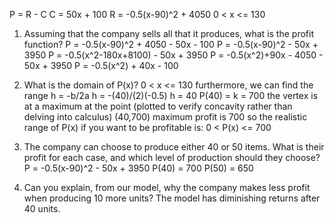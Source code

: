 P = R - C
C = 50x + 100
R = -0.5(x-90)^2 + 4050
0 < x <= 130

1. Assuming that the company sells all that it produces, what is the profit function?
P = -0.5(x-90)^2 + 4050 - 50x - 100
P = -0.5(x-90)^2 - 50x + 3950
P = -0.5(x^2-180x+8100) - 50x + 3950
P = -0.5(x^2)+90x - 4050 - 50x + 3950
P = -0.5(x^2) + 40x - 100

2. What is the domain of P(x)?
0 < x <= 130
furthermore, we can find the range
h = -b/2a
h = -(40)/(2)(-0.5)
h = 40
P(40) = k = 700
the vertex is at a maximum at the point (plotted to verify concavity rather than delving into calculus)
(40,700)
maximum profit is 700
so the realistic range of P(x) if you want to be profitable is:
0 < P(x) <= 700

3. The company can choose to produce either 40 or 50 items. What is their profit for each case, and which level of production should they choose?
P = -0.5(x-90)^2 - 50x + 3950
P(40) = 700
P(50) = 650

4. Can you explain, from our model, why the company makes less profit when producing 10 more units?
The model has diminishing returns after 40 units.
